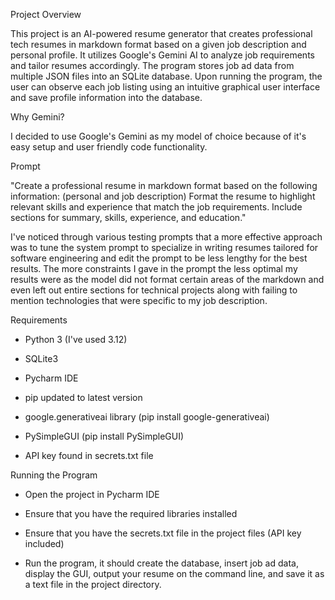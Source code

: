 Project Overview

This project is an AI-powered resume generator that creates professional tech resumes in markdown format based on a given job description and personal profile. 
It utilizes Google's Gemini AI to analyze job requirements and tailor resumes accordingly. The program stores job ad data from multiple JSON files into an SQLite 
database. Upon running the program, the user can observe each job listing using an intuitive graphical user interface and save profile information into the database.

Why Gemini?

I decided to use Google's Gemini as my model of choice because of it's
easy setup and user friendly code functionality. 

Prompt

"Create a professional resume in markdown format based on the following information:
(personal and job description)
Format the resume to highlight relevant skills and experience that match the job requirements.
Include sections for summary, skills, experience, and education."

I've noticed through various testing prompts that a more effective approach was to tune the system prompt to specialize 
in writing resumes tailored for software engineering and edit the prompt to be less lengthy for the best results. 
The more constraints I gave in the prompt the less optimal my results were as the model did not format certain areas 
of the markdown and even left out entire sections for technical projects along with failing to mention technologies 
that were specific to my job description.


Requirements

- Python 3 (I've used 3.12)

- SQLite3 

- Pycharm IDE

- pip updated to latest version

- google.generativeai library (pip install google-generativeai)

- PySimpleGUI (pip install PySimpleGUI) 

- API key found in secrets.txt file


Running the Program

- Open the project in Pycharm IDE

- Ensure that you have the required libraries installed

- Ensure that you have the secrets.txt file in the project files (API key included)

- Run the program, it should create the database, insert job ad data, display the GUI, output your resume on the command line, and save it as a text file in the project directory.

